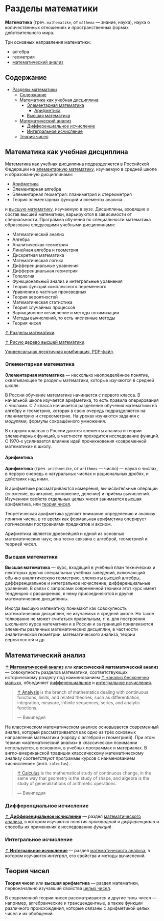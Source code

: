 # Разделы математики

**Математика** (греч. `mathematike`, от `máthema` — знание, наука), наука о количественных отношениях и пространственных формах действительного мира.

Три основных направления математики:

- алгебра
- геометрия
- [математический анализ](#математический-анализ)

## Содержание

- [Разделы математики](#разделы-математики)
  - [Содержание](#содержание)
  - [Математика как учебная дисциплина](#математика-как-учебная-дисциплина)
    - [Элементарная математика](#элементарная-математика)
      - [Арифметика](#арифметика)
    - [Высшая математика](#высшая-математика)
  - [Математический анализ](#математический-анализ)
    - [Дифференциальное исчисление](#дифференциальное-исчисление)
    - [Интегральное исчисление](#интегральное-исчисление)
  - [Теория чисел](#теория-чисел)

## Математика как учебная дисциплина

Математика как учебная дисциплина подразделяется в Российской Федерации на [элементарную математику](#элементарная-математика), изучаемую в средней школе и образованную дисциплинами:

- [Арифметика](#арифметика)
- Элементарная алгебра
- Элементарная геометрия: планиметрия и стереометрия
- Теория элементарных функций и элементы анализа

и [высшую математику](#высшая-математика), изучаемую в вузе. Дисциплины, входящие в состав высшей математики, варьируются в зависимости от специальности. Программа обучения по специальности математика образована следующими учебными дисциплинами:

- Математический анализ
- Алгебра
- Аналитическая геометрия
- Линейная алгебра и геометрия
- Дискретная математика
- Математическая логика
- Дифференциальные уравнения
- Дифференциальная геометрия
- Топология
- Функциональный анализ и интегральные уравнения
- Теория функций комплексного переменного
- Уравнения в частных производных
- Теория вероятностей
- Математическая статистика
- Теория случайных процессов
- Вариационное исчисление и методы оптимизации
- Методы вычислений, то есть численные методы
- Теория чисел

[↑ Разделы математики](https://ru.wikipedia.org/wiki/Разделы_математики).

[↑ Рисую дерево высшей математики](https://www.youtube.com/watch?app=desktop&v=6yL2DU8hrSM).

[Универсальная десятичная комбинация, PDF-файл](udc.pdf).

### Элементарная математика

**Элементарная математика** — несколько неопределённое понятие, охватывающее те разделы математики, которые изучаются в средней школе.

В России обучение математике начинается с первого класса. В начальной школе изучается арифметика, то есть правила оперирования с числами. С 7 класса начинается разделение обучения математики на алгебру и геометрию, которая в свою очередь подразделяется на планиметрию и стереометрию. На уроках изучаются задания с модулями, формулы сокращённого умножения.

В старших классах в России даются элементы анализа и теории элементарных функций, в частности проходится исследование функций. С 1970-х усиливается влияние идей проникновения «современной математики» в школу.

#### Арифметика

**Арифметика** (греч. `arithmetike`, от `arithmos` — число) — наука о числах, в первую очередь о натуральных числах и рациональных дробях, и действиях над ними.

В арифметике рассматриваются измерения, вычислительные операции (сложение, вычитание, умножение, деление) и приёмы вычислений. Изучением свойств отдельных целых чисел занимается высшая арифметика, или [теория чисел](#теория-чисел).

Теоретическая арифметика уделяет внимание определению и анализу понятия числа, в то время как формальная арифметика оперирует логическими построениями предикатов и аксиом.

Арифметика является древнейшей и одной из основных математических наук; она тесно связана с алгеброй, геометрией и теорией чисел.

### Высшая математика

**Высшая математика** — курс, входящий в учебный план технических и некоторых других специальных учебных заведений, включающий обычно аналитическую геометрию, элементы высшей алгебры, дифференциальное и интегральное исчисление, дифференциальные уравнения. В связи с запросами современной техники этот курс имеет тенденцию к расширению, к нему присоединяются и другие математические дисциплины.

Иногда высшую математику понимают как совокупность математических дисциплин, не изучаемых в средней школе. Но такое толкование не может считаться правильным, т. к. для построения школьного курса математики и в России и за границей привлекаются элементы различных математических дисциплин, в частности аналитической геометрии, математического анализа, теории вероятностей и др.

## Математический анализ

**[↑ Математический анализ](https://ru.wikipedia.org/wiki/Математический_анализ)** или **классический математический анализ** — совокупность разделов математики, соответствующих историческому разделу под наименованием [↑ «анализ бесконечно малых»](https://ru.wikipedia.org/wiki/Анализ_бесконечно_малых), объединяет [дифференциальное](#дифференциальное-исчисление) и [интегральное исчисления](#интегральное-исчисление).

> [↑ Analysis](https://en.wikipedia.org/wiki/Mathematical_analysis) is the branch of mathematics dealing with continuous functions, limits, and related theories, such as differentiation, integration, measure, infinite sequences, series, and analytic functions.
>
> — Википедия

На классическом математическом анализе основывается современный анализ, который рассматривается как одно из трёх основных направлений математики (наряду с алгеброй и геометрией). При этом термин «математический анализ» в классическом понимании используется, в основном, в учебных программах и материалах. В англо-американской традиции классическому математическому анализу соответствуют программы курсов с наименованием «исчисление» (англ. `calculus`).

> [↑ Calculus](https://en.wikipedia.org/wiki/Calculus) is the mathematical study of continuous change, in the same way that geometry is the study of shape, and algebra is the study of generalizations of arithmetic operations.
>
> — Википедия

### Дифференциальное исчисление

[↑ **Дифференциальное исчисление**](https://ru.wikipedia.org/wiki/Дифференциальное_исчисление) — раздел [математического анализа](#математический-анализ), в котором изучаются понятия _производной_ и _дифференциала_ и способы их применения к исследованию _функций_.

### Интегральное исчисление

[↑ **Интегральное исчисление**](https://ru.wikipedia.org/wiki/Интегральное_исчисление) — раздел [математического анализа](#математический-анализ), в котором изучаются _интеграл_, его свойства и методы вычислений.

## Теория чисел

**Теория чисел** или **высшая арифметика** — раздел математики, первоначально изучавший свойства [целых чисел](неразобранное/число.md#целое-число).

В современной теории чисел рассматриваются и другие типы чисел — например, алгебраические и трансцендентные, а также функции различного происхождения, которые связаны с арифметикой целых чисел и их обобщений.
